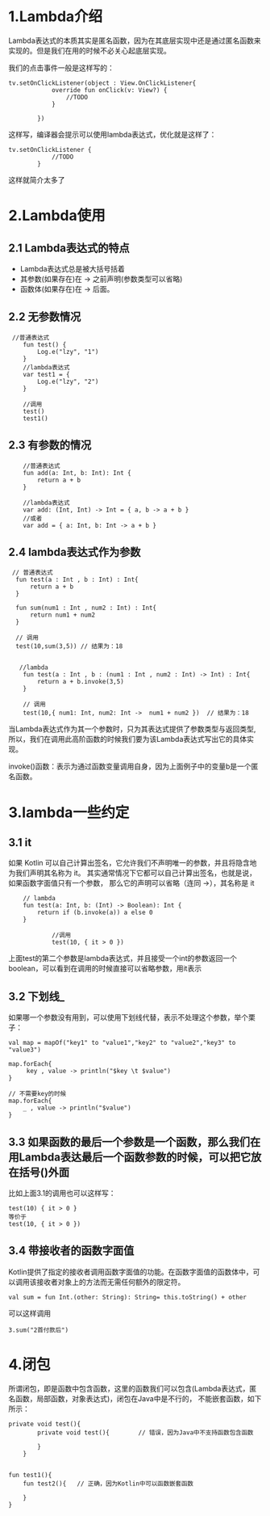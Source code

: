 # 1.Lambda介绍
Lambda表达式的本质其实是匿名函数，因为在其底层实现中还是通过匿名函数来实现的。但是我们在用的时候不必关心起底层实现。

我们的点击事件一般是这样写的：
```
tv.setOnClickListener(object : View.OnClickListener{
            override fun onClick(v: View?) {
                //TODO
            }

        })
```
这样写，编译器会提示可以使用lambda表达式，优化就是这样了：
```
tv.setOnClickListener {
            //TODO
        }
```
这样就简介太多了

# 2.Lambda使用
## 2.1 Lambda表达式的特点
- Lambda表达式总是被大括号括着
- 其参数(如果存在)在 -> 之前声明(参数类型可以省略)
- 函数体(如果存在)在 -> 后面。

## 2.2 无参数情况
```
 //普通表达式
    fun test() {
        Log.e("lzy", "1")
    }
    //lambda表达式
    var test1 = {
        Log.e("lzy", "2")
    }

    //调用
    test()
    test1()
```

## 2.3 有参数的情况
```
    //普通表达式
    fun add(a: Int, b: Int): Int {
        return a + b
    }

    //lambda表达式
    var add: (Int, Int) -> Int = { a, b -> a + b }
    //或者
    var add = { a: Int, b: Int -> a + b }
```

## 2.4 lambda表达式作为参数
```
 // 普通表达式
  fun test(a : Int , b : Int) : Int{
      return a + b
  }

  fun sum(num1 : Int , num2 : Int) : Int{
      return num1 + num2
  }

  // 调用
  test(10,sum(3,5)) // 结果为：18


   //lambda
    fun test(a : Int , b : (num1 : Int , num2 : Int) -> Int) : Int{
        return a + b.invoke(3,5)
    }

    // 调用
    test(10,{ num1: Int, num2: Int ->  num1 + num2 })  // 结果为：18
```
当Lambda表达式作为其一个参数时，只为其表达式提供了参数类型与返回类型,所以，我们在调用此高阶函数的时候我们要为该Lambda表达式写出它的具体实现。

invoke()函数：表示为通过函数变量调用自身，因为上面例子中的变量b是一个匿名函数。

# 3.lambda一些约定
## 3.1 it
如果 Kotlin 可以自己计算出签名，它允许我们不声明唯一的参数，并且将隐含地为我们声明其名称为 it。
其实通常情况下它都可以自己计算出签名，也就是说，如果函数字面值只有一个参数， 那么它的声明可以省略（连同 ->），其名称是 it

```
    // lambda
    fun test(a: Int, b: (Int) -> Boolean): Int {
        return if (b.invoke(a)) a else 0
    }

            //调用
            test(10, { it > 0 })
```
上面test的第二个参数是lambda表达式，并且接受一个int的参数返回一个boolean，可以看到在调用的时候直接可以省略参数，用it表示

## 3.2 下划线_
如果哪一个参数没有用到，可以使用下划线代替，表示不处理这个参数，举个栗子：
```
val map = mapOf("key1" to "value1","key2" to "value2","key3" to "value3")

map.forEach{
     key , value -> println("$key \t $value")
}

// 不需要key的时候
map.forEach{
    _ , value -> println("$value")
}
```

## 3.3 如果函数的最后一个参数是一个函数，那么我们在用Lambda表达最后一个函数参数的时候，可以把它放在括号()外面
比如上面3.1的调用也可以这样写：
```
test(10) { it > 0 }
等价于
test(10, { it > 0 })
```

## 3.4 带接收者的函数字面值
Kotlin提供了指定的接收者调用函数字面值的功能。在函数字面值的函数体中，可以调用该接收者对象上的方法而无需任何额外的限定符。
```
val sum = fun Int.(other: String): String= this.toString() + other
```
可以这样调用
```
3.sum("2首付款后")
```

# 4.闭包
所谓闭包，即是函数中包含函数，这里的函数我们可以包含(Lambda表达式，匿名函数，局部函数，对象表达式)，闭包在Java中是不行的，
不能嵌套函数，如下所示：
```
private void test(){
        private void test(){        // 错误，因为Java中不支持函数包含函数

        }
    }


fun test1(){
    fun test2(){   // 正确，因为Kotlin中可以函数嵌套函数

    }
}
```